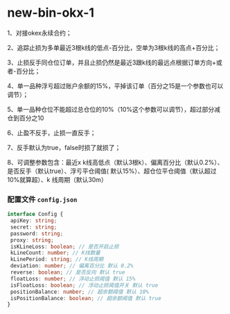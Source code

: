 # new-bin-okx-1

1、对接okex永续合约；

2、追踪止损为多单最近3根k线的低点-百分比，空单为3根k线的高点+百分比；

3、止损反手同仓位订单，并且止损仍然是最近3跟k线的最远点根据订单方向+或者-百分比；

4、单一品种浮亏超过账户余额的15%，平掉该订单（百分之15是一个参数也可以调节）；

5、单一品种仓位不能超过总仓位的10%（10%这个参数可以调节），超过部分减仓到百分之10

6、止盈不反手，止损一直反手；

7、反手默认为true，false时损了就损了；

8、可调整参数包含：最近x k线高低点（默认3根k）、偏离百分比（默认0.2%）、是否反手（默认true）、浮亏平仓阈值(
默认15%）、超仓位平仓阈值（默认超过10%就算超）、k 线周期（默认30m）

### 配置文件 `config.json`

```ts
interface Config {
 apiKey: string;
 secret: string;
 password: string;
 proxy: string;
 isKLineLoss: boolean; // 是否开启止损
 kLineCount: number; // K线数量
 kLinePeriod: string; // K线周期
 deviation: number; // 偏离百分比 默认 0.2%
 reverse: boolean; // 是否反向 默认 true
 floatLoss: number; // 浮动止损阈值 默认 15%
 isFloatLoss: boolean; // 浮动止损阈值开关 默认 true
 positionBalance: number; // 超余额阈值 默认 10%
 isPositionBalance: boolean; // 超余额阈值 默认 true
}
```
